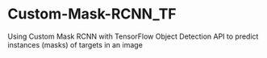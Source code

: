 # Custom-Mask-RCNN_TF
Using Custom Mask RCNN with TensorFlow Object Detection API to predict instances (masks) of targets in an image
